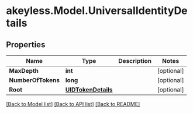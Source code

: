 # akeyless.Model.UniversalIdentityDetails

## Properties

Name | Type | Description | Notes
------------ | ------------- | ------------- | -------------
**MaxDepth** | **int** |  | [optional] 
**NumberOfTokens** | **long** |  | [optional] 
**Root** | [**UIDTokenDetails**](UIDTokenDetails.md) |  | [optional] 

[[Back to Model list]](../README.md#documentation-for-models) [[Back to API list]](../README.md#documentation-for-api-endpoints) [[Back to README]](../README.md)

